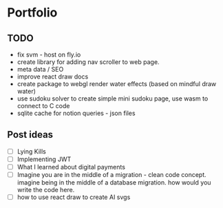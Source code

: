 # Portfolio

## TODO

- fix svm - host on fly.io
- create library for adding nav scroller to web page.
- meta data / SEO
- improve react draw docs
- create package to webgl render water effects (based on mindful draw water)
- use sudoku solver to create simple mini sudoku page, use wasm to connect to C code
- sqlite cache for notion queries - json files

## Post ideas

- [ ] Lying Kills
- [ ] Implementing JWT
- [ ] What I learned about digital payments
- [ ] Imagine you are in the middle of a migration - clean code concept. imagine being in the middle of a database migration.
   how would you write the code here.
- [ ] how to use react draw to create AI svgs
